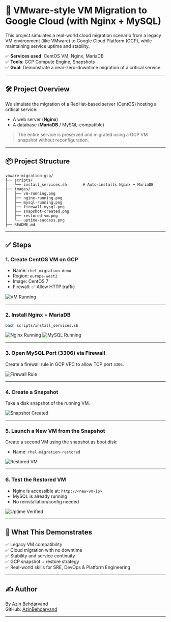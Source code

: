 # 🚀 VMware-style VM Migration to Google Cloud (with Nginx + MySQL)

This project simulates a real-world cloud migration scenario from a legacy VM environment (like VMware) to Google Cloud Platform (GCP), while maintaining service uptime and stability.

✅ **Services used**: CentOS VM, Nginx, MariaDB  
✅ **Tools**: GCP Compute Engine, Snapshots  
✅ **Goal**: Demonstrate a near-zero-downtime migration of a critical service

---

## 🛠️ Project Overview

We simulate the migration of a RedHat-based server (CentOS) hosting a critical service:  
- A web server (**Nginx**)  
- A database (**MariaDB** / MySQL-compatible)

> The entire service is preserved and migrated using a GCP VM snapshot without reconfiguration.

---

## 📦 Project Structure

```text
vmware-migration-gcp/
├── scripts/
│   └── install_services.sh       # Auto-installs Nginx + MariaDB
├── images/
│   ├── vm-running.png
│   ├── nginx-running.png
│   ├── mysql-running.png
│   ├── firewall-mysql.png
│   ├── snapshot-created.png
│   ├── restored-vm.png
│   └── uptime-success.png
├── README.md
```

---

## ✅ Steps

### 1. Create CentOS VM on GCP

- Name: `rhel-migration-demo`
- Region: `europe-west2`
- Image: CentOS 7
- Firewall: ✅ Allow HTTP traffic

![VM Running](./images/vm-running.png)

---

### 2. Install Nginx + MariaDB

```bash
bash scripts/install_services.sh
```

![Nginx Running](./images/nginx-running.png) 
![MySQL Running](./images/mysql-running.png)

---

### 3. Open MySQL Port (3306) via Firewall

Create a firewall rule in GCP VPC to allow TCP port `3306`.

![Firewall Rule](./images/firewall-mysql.png)

---

### 4. Create a Snapshot

Take a disk snapshot of the running VM.

![Snapshot Created](./images/snapshot-created.png)

---

### 5. Launch a New VM from the Snapshot

Create a second VM using the snapshot as boot disk:

- Name: `rhel-migration-restored`

![Restored VM](./images/restored-vm.png)

---

### 6. Test the Restored VM

- Nginx is accessible at: `http://<new-vm-ip>`
- MySQL is already running
- No reinstallation/config needed

![Uptime Verified](./images/uptime-success.png)

---

## 🎯 What This Demonstrates

✅ Legacy VM compatibility  
✅ Cloud migration with no downtime  
✅ Stability and service continuity  
✅ GCP snapshot + restore strategy  
✅ Real-world skills for SRE, DevOps & Platform Engineering

---

## ✍️ Author

By [Azin Behdarvand](https://www.linkedin.com/in/azin-behdarvand)  
GitHub: [AzinBehdarvand](https://github.com/AzinBehdarvand)

---
